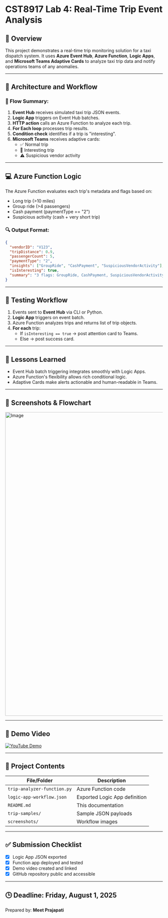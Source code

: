 # CST8917 Lab 4: Real-Time Trip Event Analysis

## 📘 Overview

This project demonstrates a real-time trip monitoring solution for a taxi dispatch system. It uses **Azure Event Hub**, **Azure Function**, **Logic Apps**, and **Microsoft Teams Adaptive Cards** to analyze taxi trip data and notify operations teams of any anomalies.

---

## 🧱 Architecture and Workflow

### 🔄 Flow Summary:
1. **Event Hub** receives simulated taxi trip JSON events.
2. **Logic App** triggers on Event Hub batches.
3. **HTTP action** calls an Azure Function to analyze each trip.
4. **For Each loop** processes trip results.
5. **Condition check** identifies if a trip is "interesting".
6. **Microsoft Teams** receives adaptive cards:
   - ✅ Normal trip
   - 🚨 Interesting trip
   - ⚠️ Suspicious vendor activity

---

## 💻 Azure Function Logic

The Azure Function evaluates each trip's metadata and flags based on:
- Long trip (>10 miles)
- Group ride (>4 passengers)
- Cash payment (paymentType == "2")
- Suspicious activity (cash + very short trip)

### 🔍 Output Format:
```json
{
  "vendorID": "V123",
  "tripDistance": 0.9,
  "passengerCount": 5,
  "paymentType": "2",
  "insights": ["GroupRide", "CashPayment", "SuspiciousVendorActivity"],
  "isInteresting": true,
  "summary": "3 flags: GroupRide, CashPayment, SuspiciousVendorActivity"
}
```

---

## 🧪 Testing Workflow

1. Events sent to **Event Hub** via CLI or Python.
2. **Logic App** triggers on event batch.
3. Azure Function analyzes trips and returns list of trip objects.
4. **For each** trip:
   - If `isInteresting == true` → post attention card to Teams.
   - Else → post success card.

---

## 🧠 Lessons Learned

- Event Hub batch triggering integrates smoothly with Logic Apps.
- Azure Function's flexibility allows rich conditional logic.
- Adaptive Cards make alerts actionable and human-readable in Teams.

---

## 📸 Screenshots & Flowchart
<img width="1462" height="967" alt="Image" src="https://github.com/user-attachments/assets/dddd9650-5f7b-42fb-a791-f75dfbab7200" />

---

## 🔗 Demo Video

[![YouTube Demo](https://img.shields.io/badge/Demo-YouTube-red)](https://www.youtube.com/watch?v=your_demo_link_here)

---

## 📂 Project Contents

| File/Folder | Description |
|-------------|-------------|
| `trip-analyzer-function.py` | Azure Function code |
| `logic-app-workflow.json` | Exported Logic App definition |
| `README.md` | This documentation |
| `trip-samples/` | Sample JSON payloads |
| `screenshots/` | Workflow images |

---

## ✅ Submission Checklist

- [x] Logic App JSON exported
- [x] Function app deployed and tested
- [x] Demo video created and linked
- [x] GitHub repository public and accessible

---

## 🕒 Deadline: Friday, August 1, 2025

Prepared by: **Meet Prajapati**

